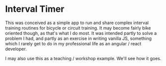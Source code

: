 # Interval Timer

This was conceived as a simple app to run and share complex interval training routines for bicycle or circuit training. It may become fairly bike oriented though, as that's what I do most. It was intended partly to solve a problem I had, and partly as an exercise in writing vanilla JS, something which I rarely get to do in my professional life as an angular / react developer.

I may also use this as a teaching / workshop example. We'll see how it goes.
